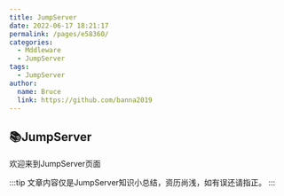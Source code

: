 ```yaml
---
title: JumpServer
date: 2022-06-17 18:21:17
permalink: /pages/e58360/
categories:
  - Mddleware
  - JumpServer
tags:
  - JumpServer
author: 
  name: Bruce
  link: https://github.com/banna2019
---
```



## 📚JumpServer
欢迎来到JumpServer页面

:::tip
文章内容仅是JumpServer知识小总结，资历尚浅，如有误还请指正。
:::